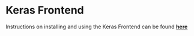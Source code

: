 
# Keras Frontend

Instructions on installing and using the Keras Frontend can be found [**here**](../../docs/KerasFrontend.md) 
